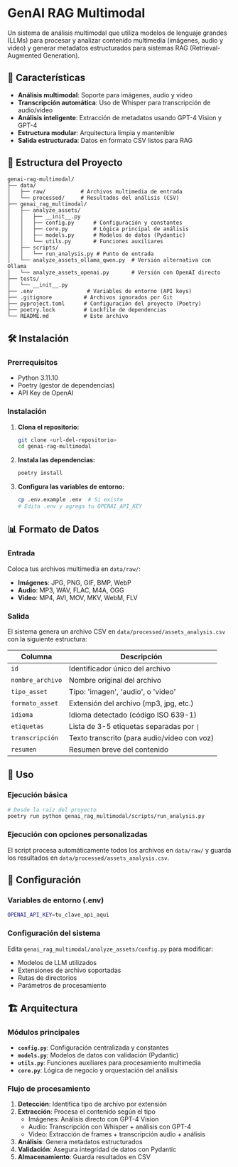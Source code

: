 # GenAI RAG Multimodal

Un sistema de análisis multimodal que utiliza modelos de lenguaje grandes (LLMs) para procesar y analizar contenido multimedia (imágenes, audio y video) y generar metadatos estructurados para sistemas RAG (Retrieval-Augmented Generation).

## 🚀 Características

- **Análisis multimodal**: Soporte para imágenes, audio y video
- **Transcripción automática**: Uso de Whisper para transcripción de audio/video
- **Análisis inteligente**: Extracción de metadatos usando GPT-4 Vision y GPT-4
- **Estructura modular**: Arquitectura limpia y mantenible
- **Salida estructurada**: Datos en formato CSV listos para RAG

## 📁 Estructura del Proyecto

```
genai-rag-multimodal/
├── data/
│   ├── raw/           # Archivos multimedia de entrada
│   └── processed/     # Resultados del análisis (CSV)
├── genai_rag_multimodal/
│   ├── analyze_assets/
│   │   ├── __init__.py
│   │   ├── config.py      # Configuración y constantes
│   │   ├── core.py        # Lógica principal de análisis
│   │   ├── models.py      # Modelos de datos (Pydantic)
│   │   └── utils.py       # Funciones auxiliares
│   ├── scripts/
│   │   └── run_analysis.py # Punto de entrada
│   └── analyze_assets_ollama_qwen.py  # Versión alternativa con Ollama
│   └── analyze_assets_openai.py       # Versión con OpenAI directo
├── tests/
│   └── __init__.py
├── .env                 # Variables de entorno (API keys)
├── .gitignore          # Archivos ignorados por Git
├── pyproject.toml      # Configuración del proyecto (Poetry)
├── poetry.lock         # Lockfile de dependencias
└── README.md           # Este archivo
```

## 🛠️ Instalación

### Prerrequisitos

- Python 3.11.10
- Poetry (gestor de dependencias)
- API Key de OpenAI

### Instalación

1. **Clona el repositorio:**
   ```bash
   git clone <url-del-repositorio>
   cd genai-rag-multimodal
   ```

2. **Instala las dependencias:**
   ```bash
   poetry install
   ```

3. **Configura las variables de entorno:**
   ```bash
   cp .env.example .env  # Si existe
   # Edita .env y agrega tu OPENAI_API_KEY
   ```

## 📊 Formato de Datos

### Entrada
Coloca tus archivos multimedia en `data/raw/`:
- **Imágenes**: JPG, PNG, GIF, BMP, WebP
- **Audio**: MP3, WAV, FLAC, M4A, OGG
- **Video**: MP4, AVI, MOV, MKV, WebM, FLV

### Salida
El sistema genera un archivo CSV en `data/processed/assets_analysis.csv` con la siguiente estructura:

| Columna | Descripción |
|---------|-------------|
| `id` | Identificador único del archivo |
| `nombre_archivo` | Nombre original del archivo |
| `tipo_asset` | Tipo: 'imagen', 'audio', o 'video' |
| `formato_asset` | Extensión del archivo (mp3, jpg, etc.) |
| `idioma` | Idioma detectado (código ISO 639-1) |
| `etiquetas` | Lista de 3-5 etiquetas separadas por `\|` |
| `transcripción` | Texto transcrito (para audio/video con voz) |
| `resumen` | Resumen breve del contenido |

## 🚀 Uso

### Ejecución básica

```bash
# Desde la raíz del proyecto
poetry run python genai_rag_multimodal/scripts/run_analysis.py
```

### Ejecución con opciones personalizadas

El script procesa automáticamente todos los archivos en `data/raw/` y guarda los resultados en `data/processed/assets_analysis.csv`.

## 🔧 Configuración

### Variables de entorno (.env)

```bash
OPENAI_API_KEY=tu_clave_api_aqui
```

### Configuración del sistema

Edita `genai_rag_multimodal/analyze_assets/config.py` para modificar:

- Modelos de LLM utilizados
- Extensiones de archivo soportadas
- Rutas de directorios
- Parámetros de procesamiento

## 🏗️ Arquitectura

### Módulos principales

- **`config.py`**: Configuración centralizada y constantes
- **`models.py`**: Modelos de datos con validación (Pydantic)
- **`utils.py`**: Funciones auxiliares para procesamiento multimedia
- **`core.py`**: Lógica de negocio y orquestación del análisis

### Flujo de procesamiento

1. **Detección**: Identifica tipo de archivo por extensión
2. **Extracción**: Procesa el contenido según el tipo
   - Imágenes: Análisis directo con GPT-4 Vision
   - Audio: Transcripción con Whisper + análisis con GPT-4
   - Video: Extracción de frames + transcripción audio + análisis
3. **Análisis**: Genera metadatos estructurados
4. **Validación**: Asegura integridad de datos con Pydantic
5. **Almacenamiento**: Guarda resultados en CSV

